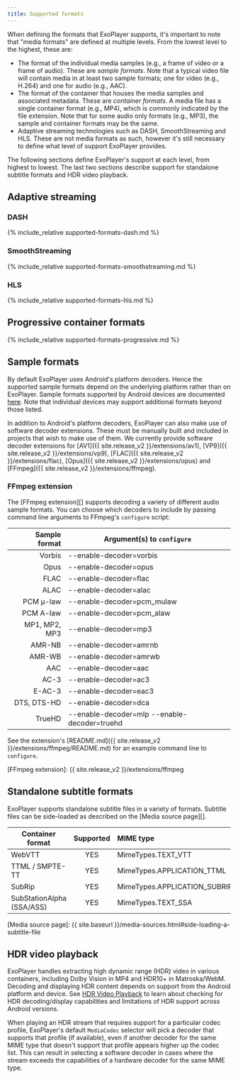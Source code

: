 ```yaml
---
title: Supported formats
---
```


When defining the formats that ExoPlayer supports, it's important to note that
"media formats" are defined at multiple levels. From the lowest level to the
highest, these are:

* The format of the individual media samples (e.g., a frame of video or a frame
  of audio). These are *sample formats*. Note that a typical video file will
  contain media in at least two sample formats; one for video (e.g., H.264) and
  one for audio (e.g., AAC).
* The format of the container that houses the media samples and associated
  metadata. These are *container formats*. A media file has a single container
  format (e.g., MP4), which is commonly indicated by the file extension. Note
  that for some audio only formats (e.g., MP3), the sample and container formats
  may be the same.
* Adaptive streaming technologies such as DASH, SmoothStreaming and HLS. These
  are not media formats as such, however it's still necessary to define what
  level of support ExoPlayer provides.

The following sections define ExoPlayer's support at each level, from highest to
lowest. The last two sections describe support for standalone subtitle formats
and HDR video playback.

## Adaptive streaming ##

### DASH ###

{% include_relative supported-formats-dash.md %}

### SmoothStreaming ###

{% include_relative supported-formats-smoothstreaming.md %}

### HLS ###

{% include_relative supported-formats-hls.md %}

## Progressive container formats ##

{% include_relative supported-formats-progressive.md %}

## Sample formats ##

By default ExoPlayer uses Android's platform decoders. Hence the supported
sample formats depend on the underlying platform rather than on ExoPlayer.
Sample formats supported by Android devices are documented
[here](https://developer.android.com/guide/appendix/media-formats.html#core).
Note that individual devices may support additional formats beyond those listed.

In addition to Android's platform decoders, ExoPlayer can also make use of
software decoder extensions. These must be manually built and included in
projects that wish to make use of them. We currently provide software decoder
extensions for
[AV1]({{ site.release_v2 }}/extensions/av1),
[VP9]({{ site.release_v2 }}/extensions/vp9),
[FLAC]({{ site.release_v2 }}/extensions/flac),
[Opus]({{ site.release_v2 }}/extensions/opus) and
[FFmpeg]({{ site.release_v2 }}/extensions/ffmpeg).

### FFmpeg extension ###

The [FFmpeg extension][] supports decoding a variety of different audio sample
formats. You can choose which decoders to include by passing command line
arguments to FFmpeg's `configure` script:

| Sample format  | Argument(s) to `configure` |
|---------------:|----------------------------|
| Vorbis         | --enable-decoder=vorbis |
| Opus           | --enable-decoder=opus |
| FLAC           | --enable-decoder=flac |
| ALAC           | --enable-decoder=alac |
| PCM μ-law      | --enable-decoder=pcm_mulaw |
| PCM A-law      | --enable-decoder=pcm_alaw |
| MP1, MP2, MP3  | --enable-decoder=mp3 |
| AMR-NB         | --enable-decoder=amrnb |
| AMR-WB         | --enable-decoder=amrwb |
| AAC            | --enable-decoder=aac |
| AC-3           | --enable-decoder=ac3 |
| E-AC-3         | --enable-decoder=eac3 |
| DTS, DTS-HD    | --enable-decoder=dca |
| TrueHD         | --enable-decoder=mlp --enable-decoder=truehd |

See the extension's
[README.md]({{ site.release_v2 }}/extensions/ffmpeg/README.md)
for an example command line to `configure`.

[FFmpeg extension]: {{ site.release_v2 }}/extensions/ffmpeg

## Standalone subtitle formats ##

ExoPlayer supports standalone subtitle files in a variety of formats. Subtitle
files can be side-loaded as described on the [Media source page][].

| Container format      | Supported        | MIME type |
|---------------------------|:------------:|:----------|
| WebVTT                    | YES          | MimeTypes.TEXT_VTT |
| TTML / SMPTE-TT           | YES          | MimeTypes.APPLICATION_TTML |
| SubRip                    | YES          | MimeTypes.APPLICATION_SUBRIP |
| SubStationAlpha (SSA/ASS) | YES          | MimeTypes.TEXT_SSA |

[Media source page]: {{ site.baseurl }}/media-sources.html#side-loading-a-subtitle-file

## HDR video playback ##

ExoPlayer handles extracting high dynamic range (HDR) video in various
containers, including Dolby Vision in MP4 and HDR10+ in Matroska/WebM. Decoding
and displaying HDR content depends on support from the Android platform and
device. See
[HDR Video Playback](https://source.android.com/devices/tech/display/hdr.html)
to learn about checking for HDR decoding/display capabilities and limitations of
HDR support across Android versions.

When playing an HDR stream that requires support for a particular codec profile,
ExoPlayer's default `MediaCodec` selector will pick a decoder that supports that
profile (if available), even if another decoder for the same MIME type that
doesn't support that profile appears higher up the codec list. This can result
in selecting a software decoder in cases where the stream exceeds the
capabilities of a hardware decoder for the same MIME type.
